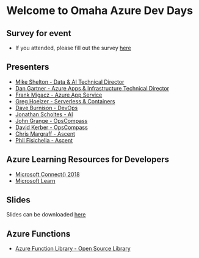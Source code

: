 # Welcome to Omaha Azure Dev Days

## Survey for event

- If you attended, please fill out the survey [here](http://aka.ms/ncrdevdayssurvey)

## Presenters

- [Mike Shelton - Data & AI Technical Director](https://www.linkedin.com/in/mshelt/)
- [Dan Gartner - Azure Apps & Infrastructure Technical Director](https://www.linkedin.com/in/dgartner/)
- [Frank Migacz - Azure App Service](https://www.linkedin.com/in/fmigacz/)
- [Greg Hoelzer - Serverless & Containers](https://www.linkedin.com/in/gregoryhoelzer/)
- [Dave Burnison - DevOps](https://www.linkedin.com/in/daveburnison/)
- [Jonathan Scholtes - AI](https://www.linkedin.com/in/jonathanscholtes/)
- [John Grange - OpsCompass](https://www.linkedin.com/in/john-grange-190ba652/)
- [David Kerber - OpsCompass](https://www.linkedin.com/in/davidkerber/)
- [Chris Margraff - Ascent](https://www.linkedin.com/in/chrismargraff/)
- [Phil Fisichella - Ascent](https://www.linkedin.com/in/phil-fisichella-a482899/)

## Azure Learning Resources for Developers

- [Microsoft Connect() 2018](https://www.microsoft.com/en-us/connectevent/)
- [Microsoft Learn](https://docs.microsoft.com/en-us/learn/)

## Slides

Slides can be downloaded [here](https://github.com/gartdan/OmahaDevDays/tree/master/Slides)

## Azure Functions

- [Azure Function Library - Open Source Library](https://serverlesslibrary.net/)
